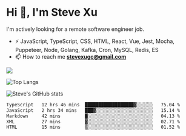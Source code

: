 # Hi 👋, I'm Steve Xu

I'm actively looking for a remote software engineer job.

- ⚡ JavaScript, TypeScript, CSS, HTML, React, Vue, Jest, Mocha,
Puppeteer, Node, Golang, Kafka, Cron, MySQL, Redis, ES
- 📫 How to reach me **stevexugc@gmail.com**

![](https://komarev.com/ghpvc/?username=nusr&color=green)

![Top Langs](https://github-readme-stats.vercel.app/api/top-langs/?username=nusr&langs_count=8&layout=compact)

![Steve's GitHub stats](https://github-readme-stats.vercel.app/api?username=nusr&show_icons=true)

<!--START_SECTION:waka-->

```txt
TypeScript   12 hrs 46 mins  ██████████████████▓░░░░░░   75.04 %
JavaScript   2 hrs 34 mins   ███▓░░░░░░░░░░░░░░░░░░░░░   15.14 %
Markdown     42 mins         █░░░░░░░░░░░░░░░░░░░░░░░░   04.13 %
XML          27 mins         ▓░░░░░░░░░░░░░░░░░░░░░░░░   02.71 %
HTML         15 mins         ▒░░░░░░░░░░░░░░░░░░░░░░░░   01.52 %
```

<!--END_SECTION:waka-->
